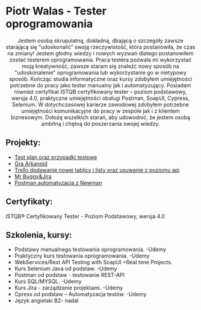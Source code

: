 <h1> Piotr Walas - Tester oprogramowania</h1>
<center>Jestem osobą skrupulatną, dokładną, dbającą o szczegóły zawsze starającą się
"udoskonalić" swoją rzeczywistość, która postanowiła, że czas na zmiany! Jestem
głodny wiedzy i nowych wyzwań dlatego postanowiłem zostać testerem
oprogramowania. Praca testera pozwala mi wykorzystać moją kreatywność,
zawsze staram się znaleźć nowy sposób na "udoskonalenie" oprogramowania lub
wykorzystanie go w nietypowy sposób. Kończąc studia informatyczne oraz kursy
zdobyłem umiejętności potrzebne do pracy jako tester manualny jak i
automatyzujący. Posiadam również certyfikat ISTQB certyfikowany tester –
poziom podstawowy, wersja 4.0, praktyczne umiejętności obsługi Postman,
SoapUI, Cypress, Selenium. W dotychczasowej karierze zawodowej zdobyłem
potrzebne umiejętności komunikacyjne do pracy w zespole jak i z klientem
biznesowym. Dołożę wszelkich starań, aby udowodnić, że jestem osobą ambitną i
chętną do poszerzania swojej wiedzy.</center>


## Projekty:
<ul>
<li><a href="https://github.com/piotrwalas1/PORTFOLIO/blob/main/Plan%20testów%20oraz%20weryfikacja%20systemu%20logowania.pdf">Test plan oraz przypadki testowe</a></li>
<li><a href="https://youtu.be/Lfj4O_ybb2M">Gra Arkanoid</a></li>
<li><a href="https://youtu.be/ry0coIrIam8">Trello dodawanie nowej tablicy i listy oraz usuwanie z poziomu api</a></li>
<li><a href="https://youtu.be/75e71rICGrI">Mr Buggy&Jira</a></li>
 <li><a href="https://youtu.be/AOLgUmCeG2Q">Postman automatyzacja z Newman</a></li>
</ul>

## Certyfikaty:
ISTQB® Certyfikowany Tester - Poziom Podstawowy, wersja 4.0

## Szkolenia, kursy:
<ul>
 <li>Podstawy manualnego testowania oprogramowania. -Udemy</li>
 <li>Praktyczny kurs testowania oprogramowania. -Udemy</li>
<li>WebServices/Rest API Testing with SoapUI +Real time Projects.</li>
<li>Kurs Selenium Java od podstaw. -Udemy</li>
<li>Postman od podstaw - testowanie REST-API</li>
<li>Kurs SQL/MYSQL. -Udemy</li>
<li>Kurs Jira - zarządzanie projektami. -Udemy</li>
<li>Cpress od podstaw – Automatyzacja testów. -Udemy</li>
<li>Język angielski B2- nadal</li>
</ul>
